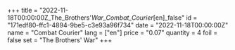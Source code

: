 +++
title = "2022-11-18T00:00:00Z_The_Brothers'_War_Combat_Courier_[en]_false"
id = "171edf80-ffc1-4894-9be5-c3e93a96f734"
date = "2022-11-18T00:00:00Z"
name = "Combat Courier"
lang = ["en"]
price = "0.07"
quantity = 4
foil = false
set = "The Brothers' War"
+++
